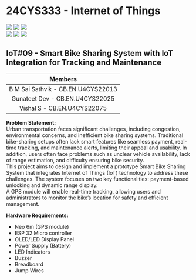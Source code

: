 # 24CYS333 - Internet of Things
![](https://img.shields.io/badge/Batch-22CYS-lightgreen) ![](https://img.shields.io/badge/UG-blue) ![](https://img.shields.io/badge/Subject-IoT-blue)
<br/>
![](https://img.shields.io/badge/Lecture-2-orange) ![](https://img.shields.io/badge/Practical-3-orange) ![](https://img.shields.io/badge/Credits-3-orange) <br/>

## IoT#09  - Smart Bike Sharing System with IoT Integration for Tracking and Maintenance

| Members                 | 
|:-----------------------:|
| B M Sai Sathvik - CB.EN.U4CYS22013| 
|    Gunateet Dev - CB.EN.U4CYS22025| 
|        Vishal S - CB.EN.U4CYS22075|



**Problem Statement:** <br>
Urban transportation faces significant challenges, including congestion,
 environmental concerns, and inefficient bike sharing systems. Traditional
 bike-sharing setups often lack smart features like seamless payment, real-time
 tracking, and maintenance alerts, limiting their appeal and usability. In addition,
 users often face problems such as unclear vehicle availability, lack of range
 estimation, and difficulty ensuring bike security.<br>
 This project aims to design and implement a prototype Smart Bike Sharing System
 that integrates Internet of Things (IoT) technology to address these challenges. The
 system focuses on two key functionalities: payment-based unlocking and dynamic
 range display.<br>
 A GPS module will enable real-time tracking, allowing users and administrators to
 monitor the bike’s location for safety and efficient management.

**Hardware Requirements:** <br>
- Neo 6m (GPS module) <br>
- ESP 32 Micro controller <br>
- OLED/LED Display Panel <br>
- Power Supply (Battery) <br>
- LED Indicators <br>
- Buzzer <br>
- Breadboard <br>
- Jump Wires <br>


